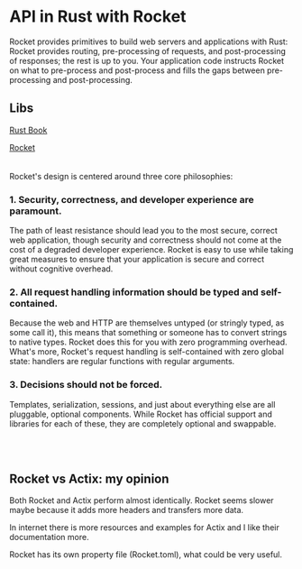 # API in Rust with Rocket
Rocket provides primitives to build web servers and applications with Rust: Rocket provides routing, pre-processing of requests, and post-processing of responses; the rest is up to you. Your application code instructs Rocket on what to pre-process and post-process and fills the gaps between pre-processing and post-processing.

## Libs
[Rust Book](https://doc.rust-lang.org/book/title-page.html)

[Rocket](https://rocket.rs/v0.5-rc/guide/)
\
\
\
Rocket's design is centered around three core philosophies:

### 1. Security, correctness, and developer experience are paramount.

The path of least resistance should lead you to the most secure, correct web application, though security and correctness should not come at the cost of a degraded developer experience. Rocket is easy to use while taking great measures to ensure that your application is secure and correct without cognitive overhead.

### 2. All request handling information should be typed and self-contained.

Because the web and HTTP are themselves untyped (or stringly typed, as some call it), this means that something or someone has to convert strings to native types. Rocket does this for you with zero programming overhead. What's more, Rocket's request handling is self-contained with zero global state: handlers are regular functions with regular arguments.

### 3. Decisions should not be forced.

Templates, serialization, sessions, and just about everything else are all pluggable, optional components. While Rocket has official support and libraries for each of these, they are completely optional and swappable.

<br><br>


## Rocket vs Actix: my opinion

Both Rocket and Actix perform almost identically. Rocket seems slower maybe because it adds more headers and transfers more data.

In internet there is more resources and examples for Actix and I like their documentation more. 

Rocket has its own property file (Rocket.toml), what could be very useful.